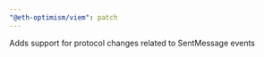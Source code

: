 ```yaml
---
"@eth-optimism/viem": patch
---
```


Adds support for protocol changes related to SentMessage events

